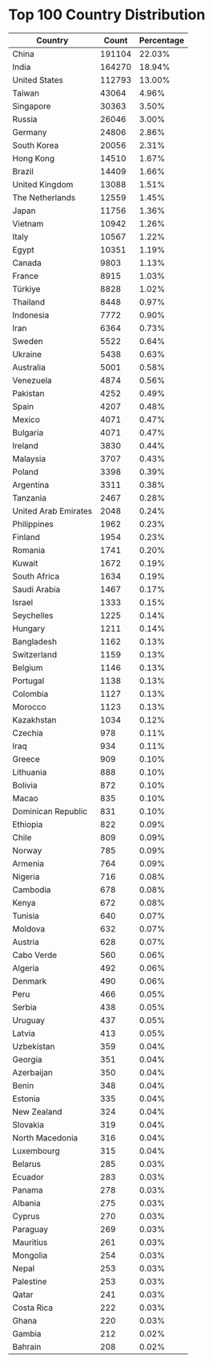 # Top 100 Country Distribution
| Country | Count | Percentage |
|----|----|----|
| China | 191104 | 22.03% |
| India | 164270 | 18.94% |
| United States | 112793 | 13.00% |
| Taiwan | 43064 | 4.96% |
| Singapore | 30363 | 3.50% |
| Russia | 26046 | 3.00% |
| Germany | 24806 | 2.86% |
| South Korea | 20056 | 2.31% |
| Hong Kong | 14510 | 1.67% |
| Brazil | 14409 | 1.66% |
| United Kingdom | 13088 | 1.51% |
| The Netherlands | 12559 | 1.45% |
| Japan | 11756 | 1.36% |
| Vietnam | 10942 | 1.26% |
| Italy | 10567 | 1.22% |
| Egypt | 10351 | 1.19% |
| Canada | 9803 | 1.13% |
| France | 8915 | 1.03% |
| Türkiye | 8828 | 1.02% |
| Thailand | 8448 | 0.97% |
| Indonesia | 7772 | 0.90% |
| Iran | 6364 | 0.73% |
| Sweden | 5522 | 0.64% |
| Ukraine | 5438 | 0.63% |
| Australia | 5001 | 0.58% |
| Venezuela | 4874 | 0.56% |
| Pakistan | 4252 | 0.49% |
| Spain | 4207 | 0.48% |
| Mexico | 4071 | 0.47% |
| Bulgaria | 4071 | 0.47% |
| Ireland | 3830 | 0.44% |
| Malaysia | 3707 | 0.43% |
| Poland | 3398 | 0.39% |
| Argentina | 3311 | 0.38% |
| Tanzania | 2467 | 0.28% |
| United Arab Emirates | 2048 | 0.24% |
| Philippines | 1962 | 0.23% |
| Finland | 1954 | 0.23% |
| Romania | 1741 | 0.20% |
| Kuwait | 1672 | 0.19% |
| South Africa | 1634 | 0.19% |
| Saudi Arabia | 1467 | 0.17% |
| Israel | 1333 | 0.15% |
| Seychelles | 1225 | 0.14% |
| Hungary | 1211 | 0.14% |
| Bangladesh | 1162 | 0.13% |
| Switzerland | 1159 | 0.13% |
| Belgium | 1146 | 0.13% |
| Portugal | 1138 | 0.13% |
| Colombia | 1127 | 0.13% |
| Morocco | 1123 | 0.13% |
| Kazakhstan | 1034 | 0.12% |
| Czechia | 978 | 0.11% |
| Iraq | 934 | 0.11% |
| Greece | 909 | 0.10% |
| Lithuania | 888 | 0.10% |
| Bolivia | 872 | 0.10% |
| Macao | 835 | 0.10% |
| Dominican Republic | 831 | 0.10% |
| Ethiopia | 822 | 0.09% |
| Chile | 809 | 0.09% |
| Norway | 785 | 0.09% |
| Armenia | 764 | 0.09% |
| Nigeria | 716 | 0.08% |
| Cambodia | 678 | 0.08% |
| Kenya | 672 | 0.08% |
| Tunisia | 640 | 0.07% |
| Moldova | 632 | 0.07% |
| Austria | 628 | 0.07% |
| Cabo Verde | 560 | 0.06% |
| Algeria | 492 | 0.06% |
| Denmark | 490 | 0.06% |
| Peru | 466 | 0.05% |
| Serbia | 438 | 0.05% |
| Uruguay | 437 | 0.05% |
| Latvia | 413 | 0.05% |
| Uzbekistan | 359 | 0.04% |
| Georgia | 351 | 0.04% |
| Azerbaijan | 350 | 0.04% |
| Benin | 348 | 0.04% |
| Estonia | 335 | 0.04% |
| New Zealand | 324 | 0.04% |
| Slovakia | 319 | 0.04% |
| North Macedonia | 316 | 0.04% |
| Luxembourg | 315 | 0.04% |
| Belarus | 285 | 0.03% |
| Ecuador | 283 | 0.03% |
| Panama | 278 | 0.03% |
| Albania | 275 | 0.03% |
| Cyprus | 270 | 0.03% |
| Paraguay | 269 | 0.03% |
| Mauritius | 261 | 0.03% |
| Mongolia | 254 | 0.03% |
| Nepal | 253 | 0.03% |
| Palestine | 253 | 0.03% |
| Qatar | 241 | 0.03% |
| Costa Rica | 222 | 0.03% |
| Ghana | 220 | 0.03% |
| Gambia | 212 | 0.02% |
| Bahrain | 208 | 0.02% |
